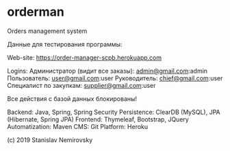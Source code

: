 # orderman
Orders management system

Данные для тестирования программы:

Web-site: https://order-manager-scpb.herokuapp.com

Logins:
Администратор (видит все заказы): admin@gmail.com:admin
Пользователь: user@gmail.com:user
Руководитель: chief@gmail.com:user
Специалист по закупкам: supplier@gmail.com:user

Все действия с базой данных блокированы!

Backend: Java, Spring, Spring Security
Persistence: ClearDB (MySQL), JPA (Hibernate, Spring JPA)
Frontend: Thymeleaf, Bootstrap, JQuery
Automatization: Maven
CMS: Git
Platform: Heroku

(c) 2019 Stanislav Nemirovsky
